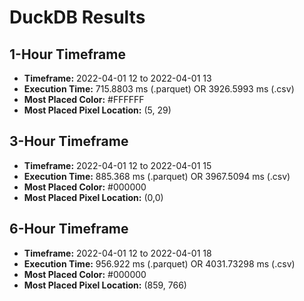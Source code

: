 # DuckDB Results
## 1-Hour Timeframe
- **Timeframe:** 2022-04-01 12 to 2022-04-01 13
- **Execution Time:** 715.8803 ms (.parquet) OR 3926.5993 ms (.csv)
- **Most Placed Color:** #FFFFFF
- **Most Placed Pixel Location:** (5, 29)
## 3-Hour Timeframe
- **Timeframe:** 2022-04-01 12 to 2022-04-01 15
- **Execution Time:** 885.368 ms (.parquet) OR 3967.5094 ms (.csv)
- **Most Placed Color:** #000000
- **Most Placed Pixel Location:** (0,0)
## 6-Hour Timeframe
- **Timeframe:** 2022-04-01 12 to 2022-04-01 18
- **Execution Time:** 956.922 ms (.parquet) OR 4031.73298 ms (.csv)
- **Most Placed Color:** #000000
- **Most Placed Pixel Location:** (859, 766)